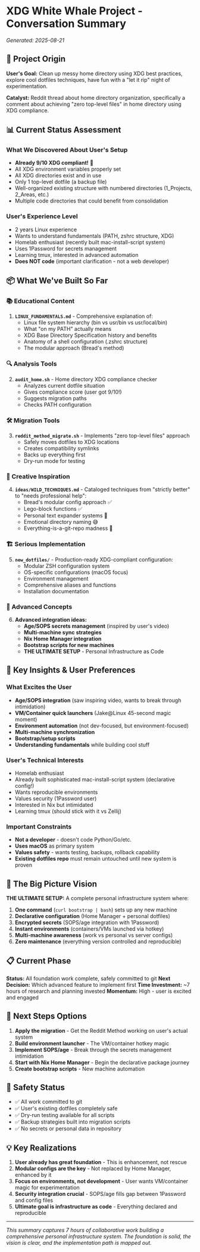 # XDG White Whale Project - Conversation Summary

*Generated: 2025-08-21*

## 🎯 Project Origin

**User's Goal:** Clean up messy home directory using XDG best practices, explore cool dotfiles techniques, have fun with a "let it rip" night of experimentation.

**Catalyst:** Reddit thread about home directory organization, specifically a comment about achieving "zero top-level files" in home directory using XDG compliance.

## 📊 Current Status Assessment

### What We Discovered About User's Setup
- **Already 9/10 XDG compliant!** 🎉
- All XDG environment variables properly set
- All XDG directories exist and in use
- Only 1 top-level dotfile (a backup file)
- Well-organized existing structure with numbered directories (1_Projects, 2_Areas, etc.)
- Multiple code directories that could benefit from consolidation

### User's Experience Level
- 2 years Linux experience
- Wants to understand fundamentals (PATH, zshrc structure, XDG)
- Homelab enthusiast (recently built mac-install-script system)
- Uses 1Password for secrets management
- Learning tmux, interested in advanced automation
- **Does NOT code** (important clarification - not a web developer)

## 📦 What We've Built So Far

### 📚 Educational Content
1. **`LINUX_FUNDAMENTALS.md`** - Comprehensive explanation of:
   - Linux file system hierarchy (bin vs usr/bin vs usr/local/bin)
   - What "on my PATH" actually means
   - XDG Base Directory Specification history and benefits
   - Anatomy of a shell configuration (.zshrc structure)
   - The modular approach (Bread's method)

### 🔍 Analysis Tools
2. **`audit_home.sh`** - Home directory XDG compliance checker
   - Analyzes current dotfile situation
   - Gives compliance score (user got 9/10!)
   - Suggests migration paths
   - Checks PATH configuration

### 🛠️ Migration Tools  
3. **`reddit_method_migrate.sh`** - Implements "zero top-level files" approach
   - Safely moves dotfiles to XDG locations
   - Creates compatibility symlinks
   - Backs up everything first
   - Dry-run mode for testing

### 🎨 Creative Inspiration
4. **`ideas/WILD_TECHNIQUES.md`** - Cataloged techniques from "strictly better" to "needs professional help":
   - Bread's modular config approach ✅
   - Lego-block functions ✅  
   - Personal text expander systems 🤔
   - Emotional directory naming 😅
   - Everything-is-a-git-repo madness 🤯

### 🏗️ Serious Implementation
5. **`new_dotfiles/`** - Production-ready XDG-compliant configuration:
   - Modular ZSH configuration system
   - OS-specific configurations (macOS focus)
   - Environment management
   - Comprehensive aliases and functions
   - Installation documentation

### 🚀 Advanced Concepts
6. **Advanced integration ideas:**
   - **Age/SOPS secrets management** (inspired by user's video)
   - **Multi-machine sync strategies** 
   - **Nix Home Manager integration**
   - **Bootstrap scripts for new machines**
   - **THE ULTIMATE SETUP** - Personal Infrastructure as Code

## 🎯 Key Insights & User Preferences

### What Excites the User
- **Age/SOPS integration** (saw inspiring video, wants to break through intimidation)
- **VM/Container quick launchers** (Jake@Linux 45-second magic moment)
- **Environment automation** (not dev-focused, but environment-focused)
- **Multi-machine synchronization**
- **Bootstrap/setup scripts**
- **Understanding fundamentals** while building cool stuff

### User's Technical Interests
- Homelab enthusiast
- Already built sophisticated mac-install-script system (declarative config!)
- Wants reproducible environments
- Values security (1Password user)
- Interested in Nix but intimidated
- Learning tmux (should stick with it vs Zellij)

### Important Constraints
- **Not a developer** - doesn't code Python/Go/etc.
- **Uses macOS** as primary system
- **Values safety** - wants testing, backups, rollback capability
- **Existing dotfiles repo** must remain untouched until new system is proven

## 🌟 The Big Picture Vision

**THE ULTIMATE SETUP:**
A complete personal infrastructure system where:

1. **One command** (`curl bootstrap | bash`) sets up any new machine
2. **Declarative configuration** (Home Manager + personal dotfiles)
3. **Encrypted secrets** (SOPS/age integration with 1Password)
4. **Instant environments** (containers/VMs launched via hotkey)
5. **Multi-machine awareness** (work vs personal vs server configs)
6. **Zero maintenance** (everything version controlled and reproducible)

## 📋 Current Phase

**Status:** All foundation work complete, safely committed to git
**Next Decision:** Which advanced feature to implement first
**Time Investment:** ~7 hours of research and planning invested
**Momentum:** High - user is excited and engaged

## 🎲 Next Steps Options

1. **Apply the migration** - Get the Reddit Method working on user's actual system
2. **Build environment launcher** - The VM/container hotkey magic  
3. **Implement SOPS/age** - Break through the secrets management intimidation
4. **Start with Nix Home Manager** - Begin the declarative package journey
5. **Create bootstrap scripts** - New machine automation

## 🔐 Safety Status

- ✅ All work committed to git
- ✅ User's existing dotfiles completely safe  
- ✅ Dry-run testing available for all scripts
- ✅ Backup strategies built into migration scripts
- ✅ No secrets or personal data in repository

## 💡 Key Realizations

1. **User already has great foundation** - This is enhancement, not rescue
2. **Modular configs are the key** - Not replaced by Home Manager, enhanced by it
3. **Focus on environments, not development** - User wants VM/container magic for experimentation
4. **Security integration crucial** - SOPS/age fills gap between 1Password and config files
5. **Ultimate goal is infrastructure as code** - Everything declared and reproducible

---

*This summary captures 7 hours of collaborative work building a comprehensive personal infrastructure system. The foundation is solid, the vision is clear, and the implementation path is mapped out.*